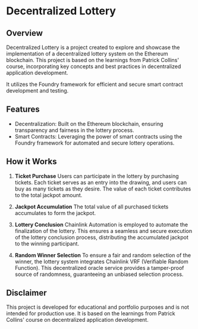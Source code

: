 # Decentralized Lottery

## Overview
Decentralized Lottery is a project created to explore and showcase the implementation of a decentralized lottery system on the Ethereum blockchain. This project is based on the learnings from Patrick Collins' course, incorporating key concepts and best practices in decentralized application development.

It utilizes the Foundry framework for efficient and secure smart contract development and testing.

## Features
* Decentralization: Built on the Ethereum blockchain, ensuring transparency and fairness in the lottery process.
* Smart Contracts: Leveraging the power of smart contracts using the Foundry framework for automated and secure lottery operations.

## How it Works
1. **Ticket Purchase**
Users can participate in the lottery by purchasing tickets. Each ticket serves as an entry into the drawing, and users can buy as many tickets as they desire. The value of each ticket contributes to the total jackpot amount.

2. **Jackpot Accumulation**
The total value of all purchased tickets accumulates to form the jackpot.

3. **Lottery Conclusion**
Chainlink Automation is employed to automate the finalization of the lottery. This ensures a seamless and secure execution of the lottery conclusion process, distributing the accumulated jackpot to the winning participant.

4. **Random Winner Selection**
To ensure a fair and random selection of the winner, the lottery system integrates Chainlink VRF (Verifiable Random Function). This decentralized oracle service provides a tamper-proof source of randomness, guaranteeing an unbiased selection process. 

## Disclaimer
This project is developed for educational and portfolio purposes and is not intended for production use. It is based on the learnings from Patrick Collins' course on decentralized application development.
